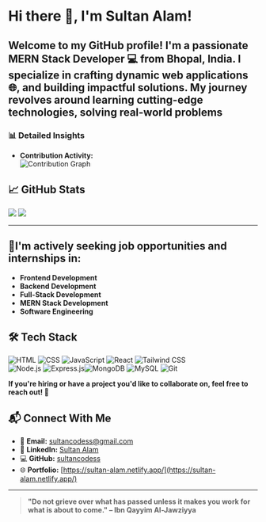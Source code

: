 # Hi there 👋, I'm **Sultan Alam**!  

Welcome to my GitHub profile! I'm a passionate MERN Stack Developer 💻 from Bhopal, India. I specialize in crafting dynamic web applications 🌐,  and building impactful solutions. My journey revolves around learning cutting-edge technologies, solving real-world problems
---
### 📊 Detailed Insights  

- **Contribution Activity:**  
  ![Contribution Graph](https://github-readme-activity-graph.vercel.app/graph?username=sultancodess&bg_color=1F1D2E&color=F8D866&line=7F5AF0&point=FFFFFF&area=true&hide_border=true)
  
## 📈 GitHub Stats  

![](http://github-profile-summary-cards.vercel.app/api/cards/stats?username=sultancodess&theme=radical)          ![](http://github-profile-summary-cards.vercel.app/api/cards/repos-per-language?username=sultancodess&theme=radical) 
 
---
## 🚀I'm actively seeking **job opportunities** and **internships** in:
- **Frontend Development**
- **Backend Development**
- **Full-Stack Development**  
- **MERN Stack Development**    
- **Software Engineering**  

## 🛠️ Tech Stack  


![HTML](https://img.shields.io/badge/-HTML-E34F26?logo=html5&logoColor=white) ![CSS](https://img.shields.io/badge/-CSS-1572B6?logo=css3&logoColor=white) ![JavaScript](https://img.shields.io/badge/-JavaScript-F7DF1E?logo=javascript&logoColor=black) ![React](https://img.shields.io/badge/-React-61DAFB?logo=react&logoColor=black)  ![Tailwind CSS](https://img.shields.io/badge/-Tailwind%20CSS-06B6D4?logo=tailwindcss&logoColor=white)  
![Node.js](https://img.shields.io/badge/-Node.js-339933?logo=node.js&logoColor=white) ![Express.js](https://img.shields.io/badge/-Express.js-000000?logo=express&logoColor=white)![MongoDB](https://img.shields.io/badge/-MongoDB-47A248?logo=mongodb&logoColor=white) ![MySQL](https://img.shields.io/badge/-MySQL-4479A1?logo=mysql&logoColor=white) ![Git](https://img.shields.io/badge/-Git-F05032?logo=git&logoColor=white)  
  

**If you're hiring or have a project you'd like to collaborate on, feel free to reach out! 📩**

## 📬 Connect With Me  

- 📧 **Email:** [sultancodess@gmail.com](mailto:sultancodess@gmail.com)  
- 💼 **LinkedIn:** [Sultan Alam](https://www.linkedin.com/in/sultan-alam436/)  
- 💻 **GitHub:** [sultancodess](https://github.com/sultancodess)  
- 🌐 **Portfolio:** [https://sultan-alam.netlify.app/](https://sultan-alam.netlify.app/)  

---



> **"Do not grieve over what has passed unless it makes you work for what is about to come." – Ibn Qayyim Al-Jawziyya**  
